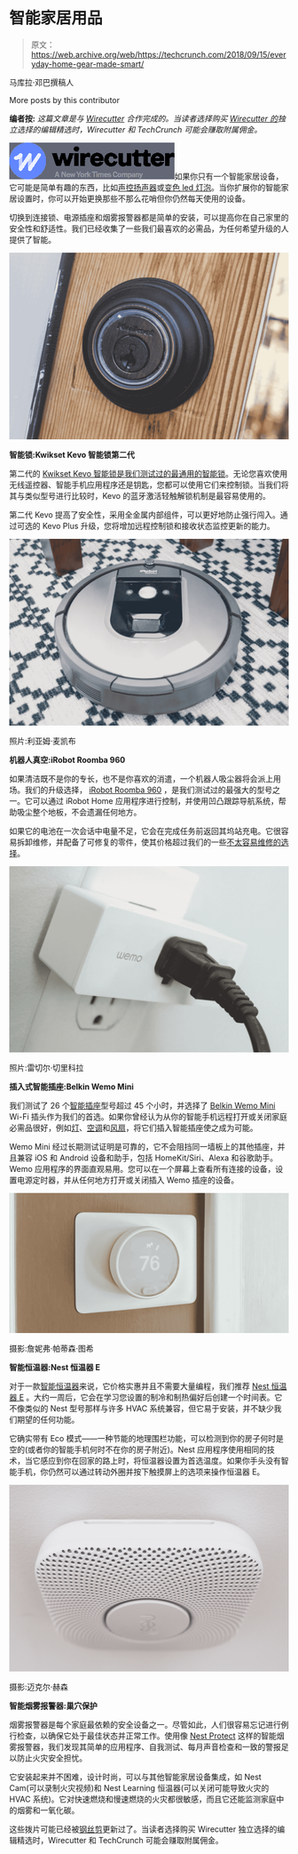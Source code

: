 # 智能家居用品

> 原文：<https://web.archive.org/web/https://techcrunch.com/2018/09/15/everyday-home-gear-made-smart/>

马库拉·邓巴撰稿人

More posts by this contributor

**编者按:** *这篇文章是与 [Wirecutter](https://web.archive.org/web/20230326125755/https://thewirecutter.com/?utm_source=techcrunch&utm_medium=referral&utm_campaign=syndication&utm_content=smart-home) 合作完成的。当读者选择购买 [Wirecutter 的](https://web.archive.org/web/20230326125755/https://www.crunchbase.com/organization/the-wirecutter/)独立选择的编辑精选时，Wirecutter 和 TechCrunch 可能会赚取附属佣金。*

![](img/784688b21f8111b7b1ca2e3208f63870.png)如果你只有一个智能家居设备，它可能是简单有趣的东西，比如[声控扬声器](https://web.archive.org/web/20230326125755/https://thewirecutter.com/reviews/amazon-echo-vs-google-home/?utm_source=techcrunch&utm_medium=referral&utm_campaign=syndication&utm_content=smart-home)或[变色 led 灯泡](https://web.archive.org/web/20230326125755/https://thewirecutter.com/reviews/best-smart-led-light-bulbs/?utm_source=techcrunch&utm_medium=referral&utm_campaign=syndication&utm_content=smart-home)。当你扩展你的智能家居设置时，你可以开始更换那些不那么花哨但你仍然每天使用的设备。

切换到连接锁、电源插座和烟雾报警器都是简单的安装，可以提高你在自己家里的安全性和舒适性。我们已经收集了一些我们最喜欢的必需品，为任何希望升级的人提供了智能。

![](img/c54f0295c924744ce27f8550eb2e40cd.png)

**智能锁:Kwikset Kevo 智能锁第二代**

第二代的 [Kwikset Kevo 智能锁是我们测试过的最通用的](https://web.archive.org/web/20230326125755/http://homedepot.sjv.io/c/197432/456723/8154?subId1=tchcrsyndzz16653&u=https%3A%2F%2Fwww.homedepot.com%2Fp%2FKwikset-Kevo-2nd-Gen-Satin-Nickel-Single-Cylinder-Touch-to-Open-Bluetooth-Smart-Lock-Deadbolt-Works-with-many-Smart-Devices-925-KEVO2-DB-15%2F207190042)[智能锁](https://web.archive.org/web/20230326125755/https://thewirecutter.com/reviews/the-best-smart-lock/?utm_source=techcrunch&utm_medium=referral&utm_campaign=syndication&utm_content=smart-home)。无论您喜欢使用无线遥控器、智能手机应用程序还是钥匙，您都可以使用它们来控制锁。当我们将其与类似型号进行比较时，Kevo 的蓝牙激活轻触解锁机制是最容易使用的。

第二代 Kevo 提高了安全性，采用全金属内部组件，可以更好地防止强行闯入。通过可选的 Kevo Plus 升级，您将增加远程控制锁和接收状态监控更新的能力。

![](img/d5592eaae1d66e8b2ae836db675690e4.png)

照片:利亚姆·麦凯布

**机器人真空:iRobot Roomba 960**

如果清洁既不是你的专长，也不是你喜欢的消遣，一个机器人吸尘器将会派上用场。我们的升级选择， [iRobot Roomba 960](https://web.archive.org/web/20230326125755/http://linksynergy.walmart.com/deeplink?id=7m8EnekPF5E&mid=2149&u1=tchcrsyndzz17782&murl=https%3A%2F%2Fwww.walmart.com%2Fip%2FiRobot-Roomba-960-Wi-Fi-Connected-Robot-Vacuum-w-Manufacturer-s-Warranty%2F54840215) ，是我们测试过的最强大的型号之一。它可以通过 iRobot Home 应用程序进行控制，并使用凹凸跟踪导航系统，帮助吸尘整个地板，不会遗漏任何地方。

如果它的电池在一次会话中电量不足，它会在完成任务前返回其坞站充电。它很容易拆卸维修，并配备了可修复的零件，使其价格超过我们的一些[不太容易维修的选择](https://web.archive.org/web/20230326125755/https://www.eufylife.com/products/variant/robovac-11s/T2108111)。

![](img/59997c202c4c301fdecef760b6064516.png)

照片:雷切尔·切里科拉

**插入式智能插座:Belkin Wemo Mini**

我们测试了 26 个[智能插座](https://web.archive.org/web/20230326125755/https://thewirecutter.com/reviews/best-smart-switch/?utm_source=techcrunch&utm_medium=referral&utm_campaign=syndication&utm_content=smart-home)型号超过 45 个小时，并选择了 [Belkin Wemo Mini](https://web.archive.org/web/20230326125755/http://linksynergy.walmart.com/deeplink?id=7m8EnekPF5E&mid=2149&u1=tchcrsyndzz18384&murl=https%3A%2F%2Fwww.walmart.com%2Fip%2FWemo-Mini-Smart-Plug-No-Hub-Required%2F841010641) Wi-Fi 插头作为我们的首选。如果你曾经认为从你的智能手机远程打开或关闭家庭必需品很好，例如[灯](https://web.archive.org/web/20230326125755/https://thewirecutter.com/reviews/best-led-desk-lamp/?utm_source=techcrunch&utm_medium=referral&utm_campaign=syndication&utm_content=smart-home)、[空调](https://web.archive.org/web/20230326125755/https://thewirecutter.com/reviews/the-best-portable-air-conditioner/?utm_source=techcrunch&utm_medium=referral&utm_campaign=syndication&utm_content=smart-home)和[风扇](https://web.archive.org/web/20230326125755/https://thewirecutter.com/reviews/best-fan/?utm_source=techcrunch&utm_medium=referral&utm_campaign=syndication&utm_content=smart-home)，将它们插入智能插座使之成为可能。

Wemo Mini 经过长期测试证明是可靠的，它不会阻挡同一墙板上的其他插座，并且兼容 iOS 和 Android 设备和助手，包括 HomeKit/Siri、Alexa 和谷歌助手。Wemo 应用程序的界面直观易用。您可以在一个屏幕上查看所有连接的设备，设置电源定时器，并从任何地方打开或关闭插入 Wemo 插座的设备。

![](img/c549aa972d8de67bb81eda4df0f79196.png)

摄影:詹妮弗·帕蒂森·图希

**智能恒温器:Nest 恒温器 E**

对于一款[智能恒温器](https://web.archive.org/web/20230326125755/https://thewirecutter.com/reviews/the-best-thermostat/?utm_source=techcrunch&utm_medium=referral&utm_campaign=syndication&utm_content=smart-home)来说，它价格实惠并且不需要大量编程，我们推荐 [Nest 恒温器 E](https://web.archive.org/web/20230326125755/http://homedepot.sjv.io/c/197432/456723/8154?subId1=tchcrsyndzz21256&u=https%3A%2F%2Fwww.homedepot.com%2Fp%2FNest-Thermostat-E-Smart-Wi-Fi-Programmable-Thermostat-White-T4000ES%2F302714540) 。大约一周后，它会在学习您设置的制冷和制热偏好后创建一个时间表。它不像类似的 Nest 型号那样与许多 HVAC 系统兼容，但它易于安装，并不缺少我们期望的任何功能。

它确实带有 Eco 模式——一种节能的地理围栏功能，可以检测到你的房子何时是空的(或者你的智能手机何时不在你的房子附近)。Nest 应用程序使用相同的技术，当它感应到你在回家的路上时，将恒温器设置为首选温度。如果你手头没有智能手机，你仍然可以通过转动外圈并按下触摸屏上的选项来操作恒温器 E。

![](img/a93d066d23ab034c84dc7cccdbb6d32c.png)

摄影:迈克尔·赫森

**智能烟雾报警器:巢穴保护**

烟雾报警器是每个家庭最依赖的安全设备之一。尽管如此，人们很容易忘记进行例行检查，以确保它处于最佳状态并正常工作。使用像 [Nest Protect](https://web.archive.org/web/20230326125755/http://linksynergy.walmart.com/deeplink?id=7m8EnekPF5E&mid=2149&u1=tchcrsyndzz16417&murl=https%3A%2F%2Fwww.walmart.com%2Fip%2FNest-Protect-Wired-2nd-Generation-White%2F45806611) 这样的智能烟雾报警器，我们发现其简单的应用程序、自我测试、每月声音检查和一致的警报足以防止火灾安全担忧。

它安装起来并不困难，设计时尚，可以与其他智能家居设备集成，如 Nest Cam(可以录制火灾视频)和 Nest Learning 恒温器(可以关闭可能导致火灾的 HVAC 系统)。它对快速燃烧和慢速燃烧的火灾都很敏感，而且它还能监测家庭中的烟雾和一氧化碳。

这些拨片可能已经被[钢丝剪](https://web.archive.org/web/20230326125755/https://thewirecutter.com/?utm_source=techcrunch&utm_medium=referral&utm_campaign=syndication&utm_content=smart-home)更新过了。当读者选择购买 Wirecutter 独立选择的编辑精选时，Wirecutter 和 TechCrunch 可能会赚取附属佣金。